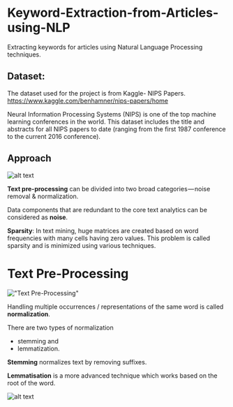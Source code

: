 # Keyword-Extraction-from-Articles-using-NLP

Extracting keywords for articles using Natural Language Processing techniques.

## Dataset:

The dataset used for the project is from Kaggle- NIPS Papers. 
https://www.kaggle.com/benhamner/nips-papers/home

Neural Information Processing Systems (NIPS) is one of the top machine learning conferences in the world. This dataset includes the title and abstracts for all NIPS papers to date (ranging from the first 1987 conference to the current 2016 conference).

## Approach

![alt text](https://cdn-images-1.medium.com/max/1000/1*i8wBs9pOAaC0QlBz2ql9Ug.png)

**Text pre-processing** can be divided into two broad categories — noise removal & normalization.

Data components that are redundant to the core text analytics can be considered as **noise**.

**Sparsity**: In text mining, huge matrices are created based on word frequencies with many cells having zero values. This problem is called sparsity and is minimized using various techniques.

# Text Pre-Processing

!["Text Pre-Processing"](https://cdn-images-1.medium.com/max/1000/1*yOna3oFFjHmCRti1qusMAA.png)

Handling multiple occurrences / representations of the same word is called **normalization**. 

There are two types of normalization 

-  stemming and 
-  lemmatization.

**Stemming** normalizes text by removing suffixes.

**Lemmatisation** is a more advanced technique which works based on the root of the word.

![alt text](https://cdn-images-1.medium.com/max/1000/1*vwT-_4Eo5vcNrQ9JNl1gYg.png)
